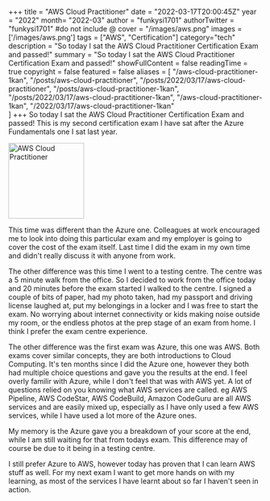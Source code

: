 +++
title = "AWS Cloud Practitioner"
date = "2022-03-17T20:00:45Z"
year = "2022"
month= "2022-03"
author = "funkysi1701"
authorTwitter = "funkysi1701" #do not include @
cover = "/images/aws.png"
images = ['/images/aws.png']
tags = ["AWS", "Certification"]
category="tech"
description =  "So today I sat the AWS Cloud Practitioner Certification Exam and passed!"
summary = "So today I sat the AWS Cloud Practitioner Certification Exam and passed!"
showFullContent = false
readingTime = true
copyright = false
featured = false
aliases = [
    "/aws-cloud-practitioner-1kan",
    "/posts/aws-cloud-practitioner",
    "/posts/2022/03/17/aws-cloud-practitioner",
    "/posts/aws-cloud-practitioner-1kan",
    "/posts/2022/03/17/aws-cloud-practitioner-1kan",
    "/aws-cloud-practitioner-1kan",
    "/2022/03/17/aws-cloud-practitioner-1kan"    
]
+++
So today I sat the AWS Cloud Practitioner Certification Exam and passed! This is my second certification exam I have sat after the Azure Fundamentals one I sat last year.

<a href="https://www.credly.com/badges/3aab54c8-a109-4018-bcad-dbe0d6a1fc0c/public_url"><img src="/images/awscp.png" alt="AWS Cloud Practitioner" width="150" /></a>

This time was different than the Azure one. Colleagues at work encouraged me to look into doing this particular exam and my employer is going to cover the cost of the exam itself. Last time I did the exam in my own time and didn't really discuss it with anyone from work.

The other difference was this time I went to a testing centre. The centre was a 5 minute walk from the office. So I decided to work from the office today and 20 minutes before the exam started I walked to the centre. I signed a couple of bits of paper, had my photo taken, had my passport and driving license laughed at, put my belongings in a locker and I was free to start the exam. No worrying about internet connectivity or kids making noise outside my room, or the endless photos at the prep stage of an exam from home. I think I prefer the exam centre experience.

The other difference was the first exam was Azure, this one was AWS. Both exams cover similar concepts, they are both introductions to Cloud Computing. It's ten months since I did the Azure one, however they both had multiple choice questions and gave you the results at the end. I feel overly familir with Azure, while I don't feel that was with AWS yet. A lot of questions relied on you knowing what AWS services are called. eg AWS Pipeline, AWS CodeStar, AWS CodeBuild, Amazon CodeGuru are all AWS services and are easily mixed up, especially as I have only used a few AWS services, while I have used a lot more of the Azure ones.

My memory is the Azure gave you a breakdown of your score at the end, while I am still waiting for that from todays exam. This difference may of course be due to it being in a testing centre.

I still prefer Azure to AWS, however today has proven that I can learn AWS stuff as well. For my next exam I want to get more hands on with my learning, as most of the services I have learnt about so far I haven't seen in action.

